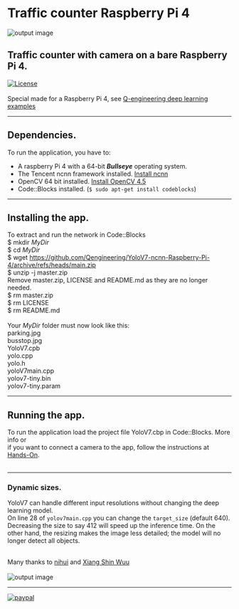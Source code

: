# Traffic counter Raspberry Pi 4
![output image]( https://qengineering.eu/images/TrafficRpi64.webp )
## Traffic counter with camera on a bare Raspberry Pi 4. <br/>
[![License](https://img.shields.io/badge/License-BSD%203--Clause-blue.svg)](https://opensource.org/licenses/BSD-3-Clause)<br/><br/>
Special made for a Raspberry Pi 4, see [Q-engineering deep learning examples](https://qengineering.eu/deep-learning-examples-on-raspberry-32-64-os.html)

------------

## Dependencies.
To run the application, you have to:
- A raspberry Pi 4 with a 64-bit _**Bullseye**_ operating system. <br/>
- The Tencent ncnn framework installed. [Install ncnn](https://qengineering.eu/install-ncnn-on-raspberry-pi-4.html) <br/>
- OpenCV 64 bit installed. [Install OpenCV 4.5](https://qengineering.eu/install-opencv-4.5-on-raspberry-64-os.html) <br/>
- Code::Blocks installed. (```$ sudo apt-get install codeblocks```)

------------

## Installing the app.
To extract and run the network in Code::Blocks <br/>
$ mkdir *MyDir* <br/>
$ cd *MyDir* <br/>
$ wget https://github.com/Qengineering/YoloV7-ncnn-Raspberry-Pi-4/archive/refs/heads/main.zip <br/>
$ unzip -j master.zip <br/>
Remove master.zip, LICENSE and README.md as they are no longer needed. <br/> 
$ rm master.zip <br/>
$ rm LICENSE <br/>
$ rm README.md <br/> <br/>
Your *MyDir* folder must now look like this: <br/> 
parking.jpg <br/>
busstop.jpg <br/>
YoloV7.cpb <br/>
yolo.cpp <br/>
yolo.h <br/>
yoloV7main.cpp <br/>
yolov7-tiny.bin <br/>
yolov7-tiny.param <br/>

------------

## Running the app.
To run the application load the project file YoloV7.cbp in Code::Blocks. More info or<br/> 
if you want to connect a camera to the app, follow the instructions at [Hands-On](https://qengineering.eu/deep-learning-examples-on-raspberry-32-64-os.html#HandsOn).<br/><br/>

------------

### Dynamic sizes.
YoloV7 can handle different input resolutions without changing the deep learning model.<br/>
On line 28 of `yolov7main.cpp` you can change the `target_size` (default 640).<br/>
Decreasing the size to say 412 will speed up the inference time. On the other hand, the resizing makes the image less detailed; the model will no longer detect all objects.<br/><br/>

Many thanks to [nihui](https://github.com/nihui/) and [Xiang Shin Wuu](https://github.com/xiang-wuu)<br/><br/>
![output image]( https://qengineering.eu/images/BusstopYoloV7.jpg )

------------

[![paypal](https://qengineering.eu/images/TipJarSmall4.png)](https://www.paypal.com/cgi-bin/webscr?cmd=_s-xclick&hosted_button_id=CPZTM5BB3FCYL) 



